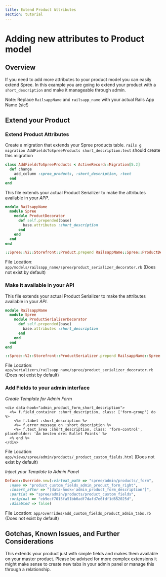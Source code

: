 ```yaml
---
title: Extend Product Attributes
section: tutorial
---
```


# Adding new attributes to Product model

## Overview

If you need to add more attributes to your product model you can easily extend Spree. In this example you are going to extend your product with a `short_description` and make it manageable through admin.

Note: Replace `RailsappName` and `railsapp_name` with your actual Rails App Name \(sic!\)

## Extend your Product

### Extend Product Attributes

Create a migration that extends your Spree products table. `rails g migration AddFieldsToSpreeProducts short_description:text` should create this migration

```ruby
class AddFieldsToSpreeProducts < ActiveRecord::Migration[5.2]
  def change
    add_column :spree_products, :short_description, :text
  end
end
```

This file extends your actual Product Serializer to make the attributes available in your _APP_.

```ruby
module RailsappName
  module Spree
    module ProductDecorator
      def self.prepended(base)
        base.attributes :short_description
      end
    end
  end
end

::Spree::V2::Storefront::Product.prepend RailsappName::Spree::ProductDecorator if ::Spree::V2::Storefront::Product.included_modules.exclude?(RailsappName::Spree::ProductDecorator)
```

File Location: `app/models/railsapp_name/spree/product_serializer_decorator.rb` \(Does not exist by default\)

### Make it available in your API

This file extends your actual Product Serializer to make the attributes available in your _API_.

```ruby
module RailsappName
  module Spree
    module ProductSerializerDecorator
      def self.prepended(base)
        base.attributes :short_description
      end
    end
  end
end

::Spree::V2::Storefront::ProductSerializer.prepend RailsappName::Spree::ProductSerializerDecorator if ::Spree::V2::Storefront::ProductSerializer.included_modules.exclude?(RailsappName::Spree::ProductSerializerDecorator)
```

File Location: `app/serializers/railsapp_name/spree/product_serializer_decorator.rb` \(Does not exist by default\)

### Add Fields to your admin interface

_Create Template for Admin Form_

```erb
<div data-hook="admin_product_form_short_description">
  <%= f.field_container :short_description, class: ['form-group'] do %>
    <%= f.label :short_description %>
    <%= f.error_message_on :short_description %>
    <%= f.text_area :short_description, class: 'form-control', placeholder: 'Am besten drei Bullet Points' %>
  <% end %>
</div>
```

File Location: `app/views/spree/admin/products/_product_custom_fields.html` \(Does not exist by default\)

_Inject your Template to Admin Panel_

```ruby
Deface::Override.new(:virtual_path => "spree/admin/products/_form",
  :name => "product_custom_fields_admin_product_form_right",
  :insert_after => "[data-hook='admin_product_form_description']",
  :partial => "spree/admin/products/product_custom_fields",
  :original => "eb9ecf7015fa51bb0adf7dafd7e6fdf1d652025d",
  :disabled => false)
```

File Location: `app/overrides/add_custom_fields_product_admin_tabs.rb` \(Does not exist by default\)

## Gotchas, Known Issues, and Further Considerations

This extends your product just with simple fields and makes them available on your master product. Please be advised for more complex extensions it might make sense to create new tabs in your admin panel or manage this through a relationship.

